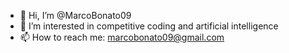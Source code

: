 - 👋 Hi, I’m @MarcoBonato09
- 👀 I’m interested in competitive coding and artificial intelligence
- 📫 How to reach me: marcobonato09@gmail.com

